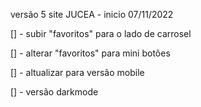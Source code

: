 versão 5 site JUCEA - inicio 07/11/2022

[] - subir "favoritos" para o lado de carrosel

[] - alterar "favoritos" para mini botões

[] - altualizar para versão mobile

[] - versão darkmode

